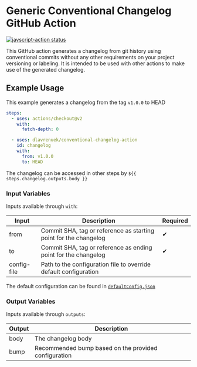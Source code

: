 # Generic Conventional Changelog GitHub Action

<a href="https://github.com/dlavrenuek/conventional-changelog-action/actions"><img alt="javscript-action status" src="https://github.com/dlavrenuek/conventional-changelog-action/workflows/unit-test/badge.svg"></a>

This GitHub action generates a changelog from git history using conventional commits without any other
requirements on your project versioning or labeling. It is intended to be used with other actions to make use of the
generated changelog.

## Example Usage

This example generates a changelog from the tag `v1.0.0` to HEAD

```yaml
steps:
  - uses: actions/checkout@v2
    with:
      fetch-depth: 0

  - uses: dlavrenuek/conventional-changelog-action
    id: changelog
    with:
      from: v1.0.0
      to: HEAD
```

The changelog can be accessed in other steps by `${{ steps.changelog.outputs.body }}`

### Input Variables

Inputs available through `with`:

| Input       | Description                                                      | Required |
| ----------- | ---------------------------------------------------------------- | -------- |
| from        | Commit SHA, tag or reference as starting point for the changelog | ✔        |
| to          | Commit SHA, tag or reference as ending point for the changelog   | ✔        |
| config-file | Path to the configuration file to override default configuration |          |

The default configuration can be found in [`defaultConfig.json`](https://github.com/dlavrenuek/conventional-changelog-action/master/src/defaultConfig.json)

### Output Variables

Inputs available through `outputs`:

| Output | Description                                          |
| ------ | ---------------------------------------------------- |
| body   | The changelog body                                   |
| bump   | Recommended bump based on the provided configuration |

